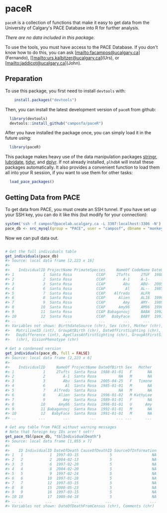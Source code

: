 paceR
=====

`paceR` is a collection of functions that make it easy to get data from the University of Calgary's PACE Database into R for further analysis.

*There are no data included in this package.*

To use the tools, you must have access to the PACE Database. If you don't know how to do this, you can ask [[mailto:facampos@ucalgary.ca](mailto:facampos@ucalgary.ca)](Fernando), [[[mailto:urs.kalbitzer@ucalgary.ca](mailto:urs.kalbitzer@ucalgary.ca)](Urs), or [[mailto:jaddicot@ucalgary.ca](mailto:jaddicot@ucalgary.ca)](John).

Preparation
-----------

To use this package, you first need to install `devtools` with:

``` r
    install.packages("devtools")
```

Then, you can install the latest development version of `paceR` from github:

``` r
  library(devtools)
  devtools::install_github("camposfa/paceR")
```

After you have installed the package once, you can simply load it in the future using:

``` r
  library(paceR)
```

This package makes heavy use of the data manipulation packages [stringr](http://cran.r-project.org/package=stringr), [lubridate](http://cran.r-project.org/package=lubridate), [tidyr](http://cran.r-project.org/package=tidyr), and [dplyr](http://cran.r-project.org/package=dplyr). If not already installed, `plhdbR` will install these packages automatically. It also provides a convenient function to load them all into your R session, if you want to use them for other tasks:

``` r
  load_pace_packages()
```

Getting Data from PACE
----------------------

To get data from PACE, you must create an SSH tunnel. If you have set up your SSH key, you can do it like this (but modify for your connection):

``` r
system('ssh -f camposf@pacelab.ucalgary.ca -L 3307:localhost:3306 -N')
pace_db <- src_mysql(group = "PACE", user = "camposf", dbname = "monkey", password = NULL)
```

Now we can pull data out.

``` r

# Get the full individuals table
get_individuals(pace_db)
#> Source: local data frame [2,223 x 16]
#> 
#>    IndividualID ProjectName PrimateSpecies     NameOf CodeName DateOfBirth
#> 1             1  Santa Rosa           CCAP     2Tufts     2TUF  1988-01-01
#> 2             2  Santa Rosa           CCAP        A-1     A-1-          NA
#> 3             3  Santa Rosa           CCAP        Abu     ABU-  2005-04-25
#> 4             6  Santa Rosa           CCAP         Al     AL--  1985-01-01
#> 5             7  Santa Rosa           CCAP    Alfredo     ALFR          NA
#> 6             8  Santa Rosa           CCAP      Alien     ALIE  1996-01-02
#> 7             9  Santa Rosa           CCAP        Amy     AMY-  1989-01-01
#> 8            10  Santa Rosa           CCAP      Amy96     AM96  1996-01-01
#> 9            11  Santa Rosa           CCAP Babaganouj     BABA  1992-01-01
#> 10           12  Santa Rosa           CCAP   BabyFace     BABY  1991-01-01
#> ..          ...         ...            ...        ...      ...         ...
#> Variables not shown: BirthdateSource (chr), Sex (chr), Mother (chr),
#>   MatrilineID (int), GroupAtBirth (chr), DateOfFirstSighting (chr),
#>   DayDifference (int), AgeClassAtFirstSighting (chr), GroupAtFirstSighting
#>   (chr), VisionPhenotype (chr)

# Get a condensed version
get_individuals(pace_db, full = FALSE)
#> Source: local data frame [2,223 x 6]
#> 
#>    IndividualID     NameOf ProjectName DateOfBirth Sex   Mother
#> 1             1     2Tufts  Santa Rosa  1988-01-01   F       NA
#> 2             2        A-1  Santa Rosa          NA   M       NA
#> 3             3        Abu  Santa Rosa  2005-04-25   F   Timone
#> 4             6         Al  Santa Rosa  1985-01-01   M       NA
#> 5             7    Alfredo  Santa Rosa          NA   M       NA
#> 6             8      Alien  Santa Rosa  1996-01-02   M KathyLee
#> 7             9        Amy  Santa Rosa  1989-01-01   F       NA
#> 8            10      Amy96  Santa Rosa  1996-01-01   U      Amy
#> 9            11 Babaganouj  Santa Rosa  1992-01-01   M       NA
#> 10           12   BabyFace  Santa Rosa  1991-01-01   M       NA
#> ..          ...        ...         ...         ... ...      ...

# Get any table from PACE without warning messages
# Note that foreign key IDs aren't set!!
get_pace_tbl(pace_db, "tblIndividualDeath")
#> Source: local data frame [1,055 x 7]
#> 
#>    ID IndividualID DateOfDeath CauseOfDeathID SourceOfInformation
#> 1   1            1  1997-03-15              5                  NA
#> 2   2            2  2004-02-13              5                  NA
#> 3   3            6  1997-02-28              5                  NA
#> 4   4            8  2004-02-20              5                  NA
#> 5   5            9  1997-02-24              5                  NA
#> 6   6           10  1997-01-28              5                  NA
#> 7   7           12  1997-03-15              5                  NA
#> 8   8           15  2000-05-23              5                  NA
#> 9   9           16  1997-03-15              5                  NA
#> 10 10           17  1989-04-18              5                  NA
#> .. ..          ...         ...            ...                 ...
#> Variables not shown: DateOfDeathFromCensus (chr), Comments (chr)
```
